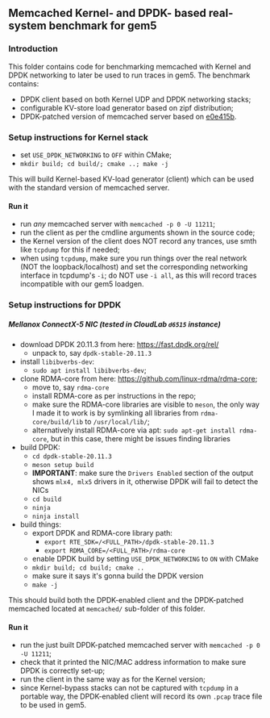 ## Memcached Kernel- and DPDK- based real-system benchmark for gem5

### Introduction

This folder contains code for benchmarking memcached with Kernel and DPDK networking to later be used to run traces in gem5. The benchmark contains:
- DPDK client based on both Kernel UDP and DPDK networking stacks;
- configurable KV-store load generator based on zipf distribution;
- DPDK-patched version of memcached server based on [e0e415b](https://github.com/memcached/memcached/commit/e0e415b7b2b43a6ddd01a9c3ad45fb46358d526b).

### Setup instructions for Kernel stack

* set `USE_DPDK_NETWORKING` to `OFF` within CMake;
* `mkdir build; cd build/; cmake ..; make -j`

This will build Kernel-based KV-load generator (client) which can be used with the standard version of memcached server.

#### Run it
* run *any* memcached server with `memcached -p 0 -U 11211`;
* run the client as per the cmdline arguments shown in the source code;
* the Kernel version of the client does NOT record any trances, use smth like `tcpdump` for this if needed;
* when using `tcpdump`, make sure you run things over the real network (NOT the loopback/localhost) and set the corresponding networking interface in tcpdump's `-i`; do NOT use `-i all`, as this will record traces incompatible with our gem5 loadgen. 


### Setup instructions for DPDK
##### Mellanox ConnectX-5 NIC (tested in CloudLab `d6515` instance)
* download DPDK 20.11.3 from here: https://fast.dpdk.org/rel/
    * unpack to, say `dpdk-stable-20.11.3`
* install `libibverbs-dev`:
    * `sudo apt install libibverbs-dev`;
* clone RDMA-core from here: https://github.com/linux-rdma/rdma-core;
    * move to, say `rdma-core`
    * install RDMA-core as per instructions in the repo;
    * make sure the RDMA-core libraries are visible to `meson`, the only way I made it to work is by symlinking all libraries from `rdma-core/build/lib` to `/usr/local/lib/`;
    * alternatively install RDMA-core via apt: `sudo apt-get install rdma-core`, but in this case, there might be issues finding libraries
* build DPDK:
    * `cd dpdk-stable-20.11.3`
    * `meson setup build`
    * **IMPORTANT**: make sure the `Drivers Enabled` section of the output shows `mlx4, mlx5` drivers in it, otherwise DPDK will fail to detect the NICs
    * `cd build`
    * `ninja`
    * `ninja install`
* build things:
    * export DPDK and RDMA-core library path:
        * `export RTE_SDK=/<FULL_PATH>/dpdk-stable-20.11.3`
        * `export RDMA_CORE=/<FULL_PATH>/rdma-core`
    * enable DPDK build by setting `USE_DPDK_NETWORKING` to `ON` with CMake
    * `mkdir build; cd build; cmake ..`
    * make sure it says it's gonna build the DPDK version
    * `make -j`

This should build both the DPDK-enabled client and the DPDK-patched memcached located at `memcached/` sub-folder of this folder.

#### Run it
* run the just built DPDK-patched memcached server with `memcached -p 0 -U 11211`;
* check that it printed the NIC/MAC address information to make sure DPDK is correctly set-up;
* run the client in the same way as for the Kernel version;
* since Kernel-bypass stacks can not be captured with `tcpdump` in a portable way, the DPDK-enabled client will record its own `.pcap` trace file to be used in gem5.
